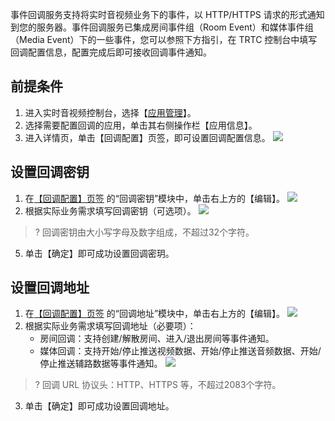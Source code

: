 事件回调服务支持将实时音视频业务下的事件，以 HTTP/HTTPS 请求的形式通知到您的服务器。事件回调服务已集成房间事件组（Room Event）和媒体事件组（Media Event）下的一些事件，您可以参照下方指引，在 TRTC 控制台中填写回调配置信息，配置完成后即可接收回调事件通知。

[](id:step0)
## 前提条件
1. 进入实时音视频控制台，选择【[应用管理](https://console.cloud.tencent.com/trtc/app)】。
2. 选择需要配置回调的应用，单击其右侧操作栏【应用信息】。
3. 进入详情页，单击【回调配置】页签，即可设置回调配置信息。
![](https://main.qcloudimg.com/raw/d29366498d58b710eb73bd4217711ee4.png)


[](id:setkey)
## 设置回调密钥
1. 在[【回调配置】页签](#step0) 的“回调密钥”模块中，单击右上方的【编辑】。
![](https://main.qcloudimg.com/raw/15d1df300603bc9726290085a89376cd.png)
4. 根据实际业务需求填写回调密钥（可选项）。
![](https://main.qcloudimg.com/raw/8177bb6e530df2ba7a4b40d06ee586d8.png)
>? 回调密钥由大小写字母及数字组成，不超过32个字符。
5. 单击【确定】即可成功设置回调密玥。

[](id:setadd)
## 设置回调地址
1. 在[【回调配置】页签](#step0) 的“回调地址”模块中，单击右上方的【编辑】。
![](https://main.qcloudimg.com/raw/8b7adc262278f7f6a9ab6ce8a7177410.png)
2. 根据实际业务需求填写回调地址（必要项）：
	- 房间回调：支持创建/解散房间、进入/退出房间等事件通知。
	- 媒体回调：支持开始/停止推送视频数据、开始/停止推送音频数据、开始/停止推送辅路数据等事件通知。
![](https://main.qcloudimg.com/raw/9fea75bd7afeef97d5f0d3e3b650ff87.png)
>? 回调 URL 协议头：HTTP、HTTPS 等，不超过2083个字符。
3. 单击【确定】即可成功设置回调地址。
